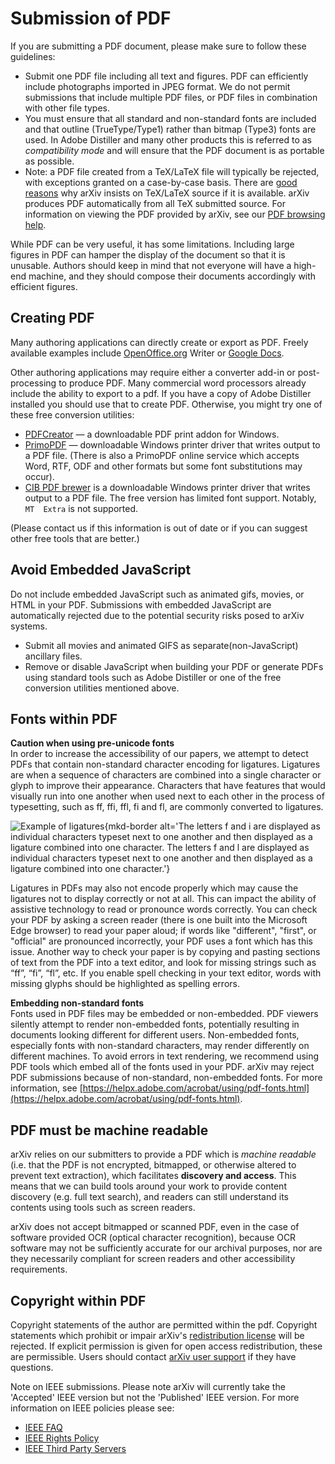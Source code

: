 # Submission of PDF

If you are submitting a PDF document, please make sure to follow these
guidelines:

-   Submit one PDF file including all text and figures. PDF can
    efficiently include photographs imported in JPEG format. We do not
    permit submissions that include multiple PDF files, or PDF files in
    combination with other file types.
-   You must ensure that all standard and non-standard fonts are included and that
    outline (TrueType/Type1) rather than bitmap (Type3) fonts are used.
    In Adobe Distiller and many other products this is referred to as
    *compatibility mode* and will ensure that the PDF document is as
    portable as possible.
-   Note: a PDF file created from a TeX/LaTeX file will typically be rejected, with exceptions granted on a case-by-case basis.
    There are [good reasons](faq/whytex.md) why arXiv insists on
    TeX/LaTeX source if it is available. arXiv produces PDF
    automatically from all TeX submitted source. For information on
    viewing the PDF provided by arXiv, see our [PDF browsing
    help](pdf.md).

While PDF can be very useful, it has some limitations. Including large figures in PDF can hamper the
display of the document so that it is unusable. Authors should keep in
mind that not everyone will have a high-end machine, and they should
compose their documents accordingly with efficient figures.

Creating PDF
------------

Many authoring applications can directly create or export as PDF. Freely
available examples include [OpenOffice.org](http://www.openoffice.org/)
Writer or [Google Docs](http://docs.google.com).

Other authoring applications may require either a converter add-in or
post-processing to produce PDF. Many commercial word processors already include the
ability to export to a pdf. If you have a copy of Adobe Distiller
installed you should use that to create PDF. Otherwise, you might try
one of these free conversion utilities:

-   [PDFCreator](http://www.pdfforge.org/products/pdfcreator) — a
    downloadable PDF print addon for Windows.
-   [PrimoPDF](http://primopdf.com) — downloadable Windows printer
    driver that writes output to a PDF file. (There is also a PrimoPDF
    online service which accepts Word, RTF, ODF and other formats but
    some font substitutions may occur).
-   [CIB PDF
    brewer](https://www.cib.de/en/pdfbrewer/)
    is a downloadable Windows printer driver that writes output to a PDF
    file. The free version has limited font support. Notably,
    `MT  Extra` is not supported.

(Please contact us if this information is out of date or if you can
suggest other free tools that are better.)

Avoid Embedded JavaScript
-------------------------------------------------------
Do not include embedded JavaScript such as animated gifs, movies, or HTML in your PDF. Submissions with embedded JavaScript are automatically rejected due to the potential security risks posed to arXiv systems. 

- Submit all movies and animated GIFS as separate(non-JavaScript) ancillary files.
- Remove or disable JavaScript when building your PDF or generate PDFs using standard tools such as Adobe Distiller or one of the free conversion utilities mentioned above. 

<span id="fonts"></span>Fonts within PDF
-------------------------------------------------------

**Caution when using pre-unicode fonts**  
In order to increase the accessibility of our papers, we attempt to detect PDFs that contain non-standard character encoding for ligatures. Ligatures are when a sequence of characters are combined into a single character or glyph to improve their appearance. Characters that have features that would visually run into one another when used next to each other in the process of typesetting, such as ff, ffi, ffl, fi and fl, are commonly converted to ligatures.

![Example of ligatures](../about/images/ligatureExampleResized.png){mkd-border alt='The letters f and i are displayed as individual characters typeset next to one another and then displayed as a ligature combined into one character. The letters f and l are displayed as individual characters typeset next to one another and then displayed as a ligature combined into one character.'}

Ligatures in PDFs may also not encode properly which may cause the ligatures not to display correctly or not at all. This can impact the ability of assistive technology to read or pronounce words correctly. You can check your PDF by asking a screen reader (there is one built into the Microsoft Edge browser) to read your paper aloud; if words like "different", "first", or "official" are pronounced incorrectly, your PDF uses a font which has this issue. Another way to check your paper is by copying and pasting sections of text from the PDF into a text editor, and look for missing strings such as “ff”, “fi”, “fl”, etc.  If you enable spell checking in your text editor, words with missing glyphs should be highlighted as spelling errors.

**Embedding non-standard fonts**  
Fonts used in PDF files may be embedded or non-embedded. PDF viewers silently attempt to render non-embedded fonts, potentially resulting in documents looking different for different users. Non-embedded fonts, especially fonts with non-standard characters,  may render differently on different machines. To avoid errors in text rendering, we recommend using PDF tools which embed all of the fonts used in your PDF. arXiv may reject PDF submissions because of non-standard, non-embedded fonts. For more information, see [https://helpx.adobe.com/acrobat/using/pdf-fonts.html](https://helpx.adobe.com/acrobat/using/pdf-fonts.html).

<span id="readable"></span>PDF must be machine readable
-------------------------------------------------------

arXiv relies on our submitters to provide a PDF which is *machine readable*
(i.e. that the PDF is not encrypted, bitmapped, or otherwise altered to prevent
text extraction), which facilitates **discovery and access**.
This means that we can build tools around your work to provide
content discovery (e.g. full text search), and readers can still
understand its contents using tools such as screen readers.

arXiv does not accept bitmapped or scanned PDF, even in the case of software provided OCR
(optical character recognition), because OCR software may not be sufficiently accurate for our
archival purposes, nor are they necessarily compliant for screen readers and other accessibility
requirements.

<span id="copyright"></span>Copyright within PDF
------------------------------------------------

Copyright statements of the author are permitted within the pdf. Copyright
statements which prohibit or impair arXiv's [redistribution license](license/index.md) will be rejected. If explicit permission is
given for open access redistribution, these are permissible.
Users should contact [arXiv user support](https://arxiv.org/support) if they have questions.

Note on IEEE submissions. Please note arXiv will currently take the
'Accepted' IEEE version but not the 'Published' IEEE version. For more
information on IEEE policies please see:

-   [IEEE
    FAQ](https://www.ieee.org/content/dam/ieee-org/ieee/web/org/pubs/author_version_faq.pdf)
-   [IEEE Rights
    Policy](http://www.ieee.org/publications_standards/publications/rights/rights_policies.html)
-   [IEEE Third Party
    Servers](http://www.ieee.org/publications_standards/publications/rights/thirdpartyservers.html#sect2)
